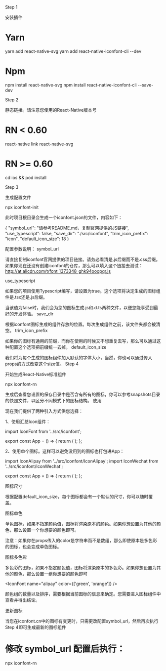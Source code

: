 Step 1

安装插件

# Yarn
yarn add react-native-svg
yarn add react-native-iconfont-cli --dev

# Npm
npm install react-native-svg
npm install react-native-iconfont-cli --save-dev

Step 2

静态链接。请注意您使用的React-Native版本号

# RN < 0.60
react-native link react-native-svg

# RN >= 0.60
cd ios && pod install

Step 3

生成配置文件

npx iconfont-init

此时项目根目录会生成一个iconfont.json的文件，内容如下：

{
    "symbol_url": "请参考README.md，复制官网提供的JS链接",
    "use_typescript": false,
    "save_dir": "./src/iconfont",
    "trim_icon_prefix": "icon",
    "default_icon_size": 18
}

配置参数说明：
symbol_url

请直接复制iconfont官网提供的项目链接。请务必看清是.js后缀而不是.css后缀。如果你现在还没有创建iconfont的仓库，那么可以填入这个链接去测试：http://at.alicdn.com/t/font_1373348_ghk94ooopqr.js

use_typescript

如果您的项目使用Typescript编写，请设置为true。这个选项将决定生成的图标组件是.tsx还是.js后缀。

当该值为false时，我们会为您的图标生成.js和.d.ts两种文件，以便您能享受到最好的开发体验。
save_dir

根据iconfont图标生成的组件存放的位置。每次生成组件之前，该文件夹都会被清空。
trim_icon_prefix

如果你的图标有通用的前缀，而你在使用的时候又不想重复去写，那么可以通过这种配置这个选项把前缀统一去掉。
default_icon_size

我们将为每个生成的图标组件加入默认的字体大小，当然，你也可以通过传入props的方式改变这个size值。
Step 4

开始生成React-Native标准组件

npx iconfont-rn

生成后查看您设置的保存目录中是否含有所有的图标，你可以参考snapshots目录的快照文件，以区分不同模式下的图标结构。
使用

现在我们提供了两种引入方式供您选择：

1、使用汇总Icon组件：

import IconFont from '../src/iconfont';

export const App = () => {
  return (
    <View>
      <IconFont name="alipay" size={20} />
      <IconFont name="wechat" />
    </View>
  );
};

2、使用单个图标。这样可以避免没用到的图标也打包进App：

import IconAlipay from '../src/iconfont/IconAlipay';
import IconWechat from '../src/iconfont/IconWechat';

export const App = () => {
  return (
    <View>
      <IconAlipay size={20} />
      <IconWechat />
    </View>
  );
};

图标尺寸

根据配置default_icon_size，每个图标都会有一个默认的尺寸，你可以随时覆盖。

<IconFont name="alipay" size={20} />

图标单色

单色图标，如果不指定颜色值，图标将渲染原本的颜色。如果你想设置为其他的颜色，那么设置一个你想要的颜色即可。

注意：如果你在props传入的color是字符串而不是数组，那么即使原本是多色彩的图标，也会变成单色图标。

<IconFont name="alipay" color="green" />

图标多色彩

多色彩的图标，如果不指定颜色值，图标将渲染原本的多色彩。如果你想设置为其他的颜色，那么设置一组你想要的颜色即可

<IconFont name="alipay" color={['green', 'orange']} />

颜色组的数量以及排序，需要根据当前图标的信息来确定。您需要进入图标组件中查看并得出结论。

更新图标

当您在iconfont.cn中的图标有变更时，只需更改配置symbol_url，然后再次执行Step 4即可生成最新的图标组件

# 修改 symbol_url 配置后执行：
npx iconfont-rn